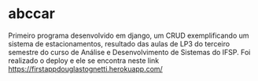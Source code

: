 # abccar
Primeiro programa desenvolvido em django, um CRUD exemplificando um sistema de estacionamentos, resultado das aulas de
LP3 do terceiro semestre do curso de Análise e Desenvolvimento de Sistemas do IFSP. Foi realizado o deploy e ele se encontra 
neste link https://firstappdouglastognetti.herokuapp.com/
